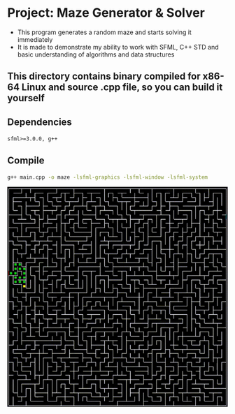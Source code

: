 # Project: Maze Generator & Solver
- This program generates a random maze and starts solving it immediately
- It is made to demonstrate my ability to work with SFML, C++ STD and basic understanding of algorithms and data structures

## This directory contains binary compiled for x86-64 Linux and source .cpp file, so you can build it yourself

## Dependencies

	sfml>=3.0.0, g++

## Compile

```bash
g++ main.cpp -o maze -lsfml-graphics -lsfml-window -lsfml-system
``` 
![hippo](./mazegenerator.gif)
